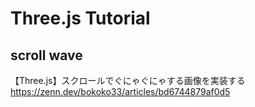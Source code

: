 # Three.js Tutorial

## scroll wave

【Three.js】スクロールでぐにゃぐにゃする画像を実装する
https://zenn.dev/bokoko33/articles/bd6744879af0d5
